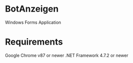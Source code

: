 # BotAnzeigen
Windows Forms Application

# Requirements
Google Chrome v87 or newer
.NET Framework 4.7.2 or newer
